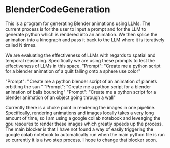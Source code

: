 # BlenderCodeGeneration
This is a program for generating Blender animations using LLMs. The current process is for the user to input a prompt and for the LLM to generate python which is rendered into an animation. We then splice the animation into a kinograph and pass it back to the LLM where it is iteratively called N times.

We are evaluating the effectiveness of LLMs with regards to spatial and temporal reasoning. Specifically we are using these prompts to test the effectiveness of LLMs in this space.
"Prompt": "Create me a python script for a blender animation of a quilt falling onto a sphere use color"

"Prompt": "Create me a python blender script of an animation of planets orbitting the sun "
"Prompt": "Create me a python script for a blender animation of balls bouncing"
"Prompt": "Create me a python script for a blender animation of an object going through a wall"

Currently there is a choke point in rendering the images in one pipeline. Specifically, rendering animations and images locally takes a very long amount of time, so I am using a google collab notebook and leveaging the gpu resoures to render these images which greatly speeds up the process. The main blocker is that I have not found a way of easily triggering the google colab notebook to automatically run when the main python file is run so currently it is a two step process. I hope to change that blocker soon. 
